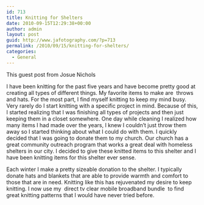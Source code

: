 ```yaml
---
id: 713
title: Knitting for Shelters
date: 2010-09-15T12:29:38+00:00
author: admin
layout: post
guid: http://www.jafotography.com/?p=713
permalink: /2010/09/15/knitting-for-shelters/
categories:
  - General
---
```

This guest post from Josue Nichols

I have been knitting for the past five years and have become pretty good at creating all types of different things. My favorite items to make are &nbsp;throws&nbsp; and hats. For the most part, I find myself knitting to keep my mind busy. Very rarely do I start knitting with a specific project in mind. Because of this, I started realizing that I was finishing all types of projects and then just keeping them in a closet somewhere. One day while cleaning I realized how many items I had made over the years, I knew I couldn&#8217;t just throw them away so I started thinking about what I could do with them. I quickly decided that I was going to donate them to my church. Our church has a great community outreach program that works a great deal with homeless shelters in our city. I decided to give these knitted items to this shelter and I have been knitting items for this shelter ever sense.

Each winter I make a pretty sizeable donation to the shelter. I typically donate hats and blankets that are able to provide warmth and comfort to those that are in need. Knitting like this has rejuvenated my desire to keep knitting. I now use my &nbsp;direct tv clear mobile broadband bundle&nbsp; to find great knitting patterns that I would have never tried before.